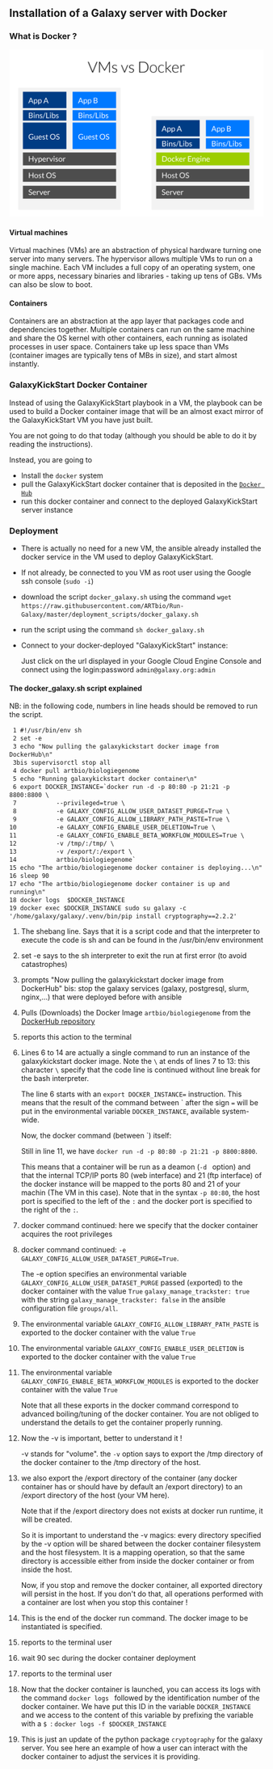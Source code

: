 ## Installation of a Galaxy server with Docker

### What is Docker ?

![Docker](images/docker.png)

#### Virtual machines

Virtual machines (VMs) are an abstraction of physical hardware turning one server into
many servers. The hypervisor allows multiple VMs to run on a single machine.
Each VM includes a full copy of an operating system, one or more apps, necessary binaries
and libraries - taking up tens of GBs. VMs can also be slow to boot.

#### Containers

Containers are an abstraction at the app layer that packages code and dependencies
together. Multiple containers can run on the same machine and share the OS kernel with
other containers, each running as isolated processes in user space. Containers take up
less space than VMs (container images are typically tens of MBs in size), and start
almost instantly.

###  GalaxyKickStart Docker **Container**

Instead of using the GalaxyKickStart playbook in a VM, the playbook can be used to build
a Docker container image that will be an almost exact mirror of the GalaxyKickStart VM
you have just built.

You are not going to do that today (although you should be able to do it by reading the instructions).

Instead, you are going to

- Install the `docker` system
- pull the GalaxyKickStart docker container that is deposited in the [`Docker Hub`](https://hub.docker.com/u/artbio/)
- run this docker container and connect to the deployed GalaxyKickStart server instance

### Deployment

- There is actually no need for a new VM, the ansible already installed the docker service
in the VM used to deploy GalaxyKickStart.
- If not already, be connected to you VM as root user using the Google ssh console (`sudo -i`)
- download the script `docker_galaxy.sh` using the command `wget https://raw.githubusercontent.com/ARTbio/Run-Galaxy/master/deployment_scripts/docker_galaxy.sh`
- run the script using the command `sh docker_galaxy.sh`
- Connect to your docker-deployed "GalaxyKickStart" instance:
    
    Just click on the url displayed in your Google Cloud Engine Console
    and connect using the login:password `admin@galaxy.org:admin`
    
    
#### The docker_galaxy.sh script explained

NB: in the following code, numbers in line heads should be removed to run the script.

```
 1 #!/usr/bin/env sh
 2 set -e
 3 echo "Now pulling the galaxykickstart docker image from DockerHub\n"
 3bis supervisorctl stop all
 4 docker pull artbio/biologiegenome
 5 echo "Running galaxykickstart docker container\n"
 6 export DOCKER_INSTANCE=`docker run -d -p 80:80 -p 21:21 -p 8800:8800 \
 7           --privileged=true \
 8           -e GALAXY_CONFIG_ALLOW_USER_DATASET_PURGE=True \
 9           -e GALAXY_CONFIG_ALLOW_LIBRARY_PATH_PASTE=True \
10           -e GALAXY_CONFIG_ENABLE_USER_DELETION=True \
11           -e GALAXY_CONFIG_ENABLE_BETA_WORKFLOW_MODULES=True \
12           -v /tmp/:/tmp/ \
13           -v /export/:/export \
14           artbio/biologiegenome`
15 echo "The artbio/biologiegenome docker container is deploying...\n"
16 sleep 90
17 echo "The artbio/biologiegenome docker container is up and running\n"
18 docker logs  $DOCKER_INSTANCE
19 docker exec $DOCKER_INSTANCE sudo su galaxy -c '/home/galaxy/galaxy/.venv/bin/pip install cryptography==2.2.2'
```

1. The shebang line. Says that it is a script code and that the interpreter to execute the
code is sh and can be found in the /usr/bin/env environment
2. set -e says to the sh interpreter to exit the run at first error (to avoid catastrophes)
3. prompts "Now pulling the galaxykickstart docker image from DockerHub"
  bis: stop the galaxy services (galaxy, postgresql, slurm, nginx,...) that were deployed before with ansible
4. Pulls (Downloads) the Docker Image `artbio/biologiegenome` from
the [DockerHub repository](https://hub.docker.com/r/artbio/biologiegenome/)
5. reports this action to the terminal
6. Lines 6 to 14 are actually a single command to run an instance of the galaxykickstart
docker image. Note the `\` at ends of lines 7 to 13: this character `\` specify that the
code line is continued without line break for the bash interpreter.

    The line 6 starts with an `export DOCKER_INSTANCE=` instruction. This means that the result
    of the command between \` after the sign `=` will be put in the environmental variable
    `DOCKER_INSTANCE`, available system-wide.

    Now, the docker command (between \`) itself:

    Still in line 11, we have `docker run -d -p 80:80 -p 21:21 -p 8800:8800`.

    This means that a container will be run as a deamon (`-d ` option) and that the internal
    TCP/IP ports 80 (web interface) and 21 (ftp interface) of the docker instance will be mapped
    to the ports 80 and 21 of your machin (The VM in this case). Note that in the syntax `-p 80:80`,
    the host port is specified to the left of the `:` and the docker port is specified to the right
    of the `:`.
    
7. docker command continued: here we specify that the docker container acquires the root privileges
8. docker command continued: `-e GALAXY_CONFIG_ALLOW_USER_DATASET_PURGE=True`.

    The -e option specifies an environmental variable `GALAXY_CONFIG_ALLOW_USER_DATASET_PURGE`
    passed (`e`xported) to the docker container with the value `True`
    `galaxy_manage_trackster: true` with the string `galaxy_manage_trackster: false`
    in the ansible configuration file `groups/all`.

9. The environmental variable `GALAXY_CONFIG_ALLOW_LIBRARY_PATH_PASTE` is exported to
the docker container with the value `True`
10. The environmental variable `GALAXY_CONFIG_ENABLE_USER_DELETION` is exported to
the docker container with the value `True`
11. The environmental variable `GALAXY_CONFIG_ENABLE_BETA_WORKFLOW_MODULES` is exported to
the docker container with the value `True`

    Note that all these exports in the docker command correspond to advanced boiling/tuning of the docker container.
    You are not obliged to understand the details to get the container properly running.
12. Now the -v is important, better to understand it !

    -v stands for "volume". the `-v` option says to export the /tmp directory of the docker container
    to the /tmp directory of the host.
13. we also export the /export directory of the container (any docker container has or
should have by default an /export directory) to an /export directory of the host (your VM here).

    Note that if the /export directory does not exists at docker run runtime, it will be created.

    So it is important to understand the -v magics: every directory specified by the -v option will be shared
    between the docker container filesystem and the host filesystem. It is a mapping operation, so that
    the same directory is accessible either from inside the docker container or from inside the host.

    Now, if you stop and remove the docker container, all exported directory will persist in the host.
    If you don't do that, all operations performed with a container are lost when you stop this container !

14. This is the end of the docker run command. The docker image to be instantiated is specified.
15. reports to the terminal user
16. wait 90 sec during the docker container deployment
17. reports to the terminal user
18. Now that the docker container is launched, you can access its logs with the command
`docker logs ` followed by the identification number of the docker container.
We have put this ID in the variable `DOCKER_INSTANCE`
and we access to the content of this variable by prefixing the variable with a `$ `:
`docker logs -f $DOCKER_INSTANCE`
19. This is just an update of the python package `cryptography` for the galaxy server. You see
here an example of how a user can interact with the docker container to adjust the services it
is providing.



